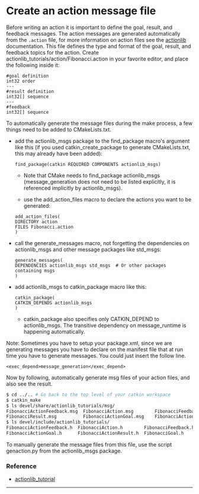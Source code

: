 # Create an action message file

  Before writing an action it is important to define the goal, result, and feedback messages. The action messages are generated automatically from the `.action` file, for more information on action files see the [actionlib](https://wiki.ros.org/actionlib) documentation. This file defines the type and format of the goal, result, and feedback topics for the action. Create actionlib_tutorials/action/Fibonacci.action in your favorite editor, and place the following inside it:

  ```
  #goal definition
  int32 order
  ---
  #result definition
  int32[] sequence
  ---
  #feedback
  int32[] sequence
  ```

  To automatically generate the message files during the make process, a few things need to be added to CMakeLists.txt.

   - add the actionlib_msgs package to the find_package macro's argument like this (if you used catkin_create_package to generate CMakeLists.txt, this may already have been added):
     ```
     find_package(catkin REQUIRED COMPONENTS actionlib_msgs)
     ```
     - Note that CMake needs to find_package actionlib_msgs (message_generation does not need to be listed explicitly, it is referenced implicitly by actionlib_msgs). 

     - use the add_action_files macro to declare the actions you want to be generated:

     ```
     add_action_files(
     DIRECTORY action
     FILES Fibonacci.action
     )
     ```

   - call the generate_messages macro, not forgetting the dependencies on actionlib_msgs and other message packages like std_msgs: 

     ```
     generate_messages(
     DEPENDENCIES actionlib_msgs std_msgs  # Or other packages containing msgs
     )    
     ```

   - add actionlib_msgs to catkin_package macro like this:

     ```
     catkin_package(
  	 CATKIN_DEPENDS actionlib_msgs
	 )
     ```

      - catkin_package also specifies only CATKIN_DEPEND to actionlib_msgs. The transitive dependency on message_runtime is happening automatically. 

  Note: Sometimes you have to setup your package.xml, since we are generating messages you have to declare on the manifest file that at run time you have to generate messages. You could just insert the follow line.

  ```
  <exec_depend>message_generation</exec_depend>
  
  ```

  Now by following, automatically generate msg files of your action files, and also see the result. 

  ```bash
  $ cd ../.. # Go back to the top level of your catkin workspace
  $ catkin_make
  $ ls devel/share/actionlib_tutorials/msg/
  FibonacciActionFeedback.msg  FibonacciAction.msg        FibonacciFeedback.msg
  FibonacciResult.msg          FibonacciActionGoal.msg    FibonacciActionResult.msg  FibonacciGoal.msg
  $ ls devel/include/actionlib_tutorials/
  FibonacciActionFeedback.h  FibonacciAction.h        FibonacciFeedback.h  FibonacciResult.h
  FibonacciActionGoal.h      FibonacciActionResult.h  FibonacciGoal.h
  ```

  To manually generate the message files from this file, use the script genaction.py from the actionlib_msgs package. 

### Reference
  - [actionlib_tutorial](https://wiki.ros.org/actionlib_tutorials/Tutorials/SimpleActionServer(ExecuteCallbackMethod)#actionlib_tutorials.2BAC8-Tutorials.2BAC8-SimpleActionServer.28ExecuteCallbackMethod.29.2BAC8-groovy.Creating_the_Action_Messages)
  
<hr>
